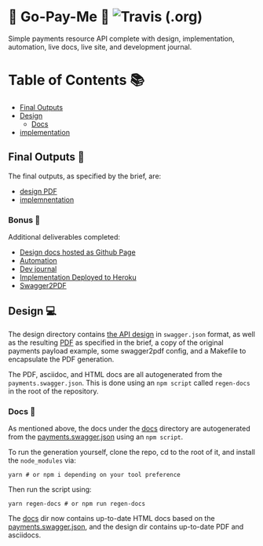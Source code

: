 # :money_with_wings: Go-Pay-Me :money_with_wings: ![Travis (.org)](https://img.shields.io/travis/Angry-Potato/go-pay-me.svg?style=flat-square)

Simple payments resource API complete with design, implementation, automation, live docs, live site, and development journal.

# Table of Contents :books:

- [Final Outputs](#Final-Outputs)
- [Design](#Design)
  - [Docs](#Docs)
- [implementation](#implementation)

## Final Outputs :potato:

The final outputs, as specified by the brief, are:

- [design PDF](design/index.pdf)
- [implemnentation](implementation)

### Bonus :gem:

Additional deliverables completed:

- [Design docs hosted as Github Page](https://angry-potato.github.io/go-pay-me/)
- [Automation](.travis.yml)
- [Dev journal](JOURNAL.md)
- [Implementation Deployed to Heroku](https://go-pay-me.herokuapp.com/payments)
- [Swagger2PDF](https://github.com/Angry-Potato/swagger2pdf)

## Design :computer:

The design directory contains [the API design](design/payments.swagger.json) in `swagger.json` format, as well as the resulting [PDF](design/index.pdf) as specified in the brief, a copy of the original payments payload example, some swagger2pdf config, and a Makefile to encapsulate the PDF generation.

The PDF, asciidoc, and HTML docs are all autogenerated from the `payments.swagger.json`. This is done using an `npm script` called `regen-docs` in the root of the repository.

### Docs :scroll:

As mentioned above, the docs under the [docs](docs) directory are autogenerated from the [payments.swagger.json](design/payments.swagger.json) using an `npm script`.

To run the generation yourself, clone the repo, cd to the root of it, and install the `node_modules` via:

    yarn # or npm i depending on your tool preference

Then run the script using:

    yarn regen-docs # or npm run regen-docs

The [docs](docs) dir now contains up-to-date HTML docs based on the [payments.swagger.json](design/payments.swagger.json), and the design dir contains up-to-date PDF and asciidocs.
